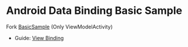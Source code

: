 # Android Data Binding Basic Sample

Fork [BasicSample](https://github.com/android/databinding-samples/tree/main/BasicSample) (Only ViewModelActivity)

* Guide: [View Binding](https://developer.android.com/topic/libraries/view-binding)
